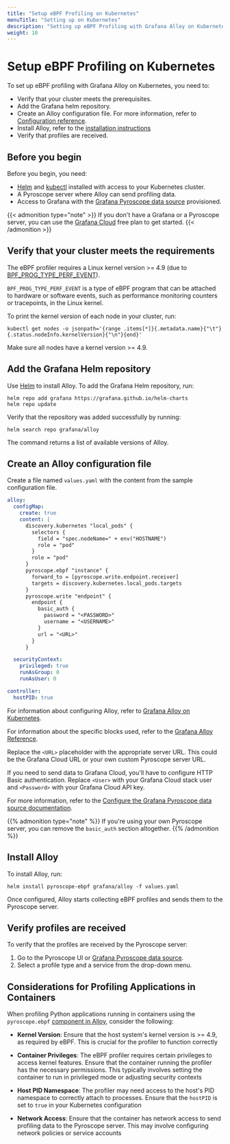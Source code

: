 ```yaml
---
title: "Setup eBPF Profiling on Kubernetes"
menuTitle: "Setting up on Kubernetes"
description: "Setting up eBPF Profiling with Grafana Alloy on Kubernetes"
weight: 10
---
```


# Setup eBPF Profiling on Kubernetes

To set up eBPF profiling with Grafana Alloy on Kubernetes, you need to:

- Verify that your cluster meets the prerequisites.
- Add the Grafana helm repository.
- Create an Alloy configuration file. For more information, refer to [Configuration reference][config-reference].
- Install Alloy, refer to the [installation instructions](https://grafana.com/docs/alloy/<ALLOY_VERSION>/set-up/install/kubernetes/)
- Verify that profiles are received.

## Before you begin

Before you begin, you need:

- [Helm][helm] and [kubectl][kubectl] installed with access to your Kubernetes cluster.
- A Pyroscope server where Alloy can send profiling data.
- Access to Grafana with the [Grafana Pyroscope data source][pyroscope-ds] provisioned.

{{< admonition type="note" >}}
If you don't have a Grafana or a Pyroscope server, you can use the [Grafana Cloud][gcloud] free plan to get started.
{{< /admonition >}}

## Verify that your cluster meets the requirements

The eBPF profiler requires a Linux kernel version >= 4.9 (due to [BPF_PROG_TYPE_PERF_EVENT](https://lkml.org/lkml/2016/9/1/831)).

`BPF_PROG_TYPE_PERF_EVENT` is a type of eBPF program that can be attached to hardware or software events, such as performance monitoring counters or tracepoints, in the Linux kernel.

To print the kernel version of each node in your cluster, run:

```shell
kubectl get nodes -o jsonpath='{range .items[*]}{.metadata.name}{"\t"}{.status.nodeInfo.kernelVersion}{"\n"}{end}'
```

Make sure all nodes have a kernel version >= 4.9.

## Add the Grafana Helm repository

Use [Helm][helm] to install Alloy.
To add the Grafana Helm repository, run:

```shell
helm repo add grafana https://grafana.github.io/helm-charts
helm repo update
```

Verify that the repository was added successfully by running:

```shell
helm search repo grafana/alloy
```

The command returns a list of available versions of Alloy.

## Create an Alloy configuration file

Create a file named `values.yaml` with the content from the sample configuration file.

```yaml
alloy:
  configMap:
    create: true
    content: |
      discovery.kubernetes "local_pods" {
        selectors {
          field = "spec.nodeName=" + env("HOSTNAME")
          role = "pod"
        }
        role = "pod"
      }
      pyroscope.ebpf "instance" {
        forward_to = [pyroscope.write.endpoint.receiver]
        targets = discovery.kubernetes.local_pods.targets
      }
      pyroscope.write "endpoint" {
        endpoint {
          basic_auth {
            password = "<PASSWORD>"
            username = "<USERNAME>"
          }
          url = "<URL>"
        }
      }

  securityContext:
    privileged: true
    runAsGroup: 0
    runAsUser: 0

controller:
  hostPID: true
```

For information about configuring Alloy, refer to [Grafana Alloy on Kubernetes](https://grafana.com/docs/alloy/<ALLOY_VERSION>/configure/kubernetes/).

For information about the specific blocks used, refer to the [Grafana Alloy Reference](https://grafana.com/docs/alloy/<ALLOY_VERSION>/reference/).

Replace the `<URL>` placeholder with the appropriate server URL.
This could be the Grafana Cloud URL or your own custom Pyroscope server URL.

If you need to send data to Grafana Cloud, you'll have to configure HTTP Basic authentication.
Replace `<User>` with your Grafana Cloud stack user and `<Password>` with your Grafana Cloud API key.

For more information, refer to the [Configure the Grafana Pyroscope data source documentation](/docs/grafana-cloud/connect-externally-hosted/data-sources/pyroscope/configure-pyroscope-data-source/).

{{% admonition type="note" %}}
If you're using your own Pyroscope server, you can remove the `basic_auth` section altogether.
{{% /admonition %}}


## Install Alloy

To install Alloy, run:

```shell
helm install pyroscope-ebpf grafana/alloy -f values.yaml
```

Once configured, Alloy starts collecting eBPF profiles and sends them to the Pyroscope server.

## Verify profiles are received

To verify that the profiles are received by the Pyroscope server:

1. Go to the Pyroscope UI or [Grafana Pyroscope data source][pyroscope-ds].
1. Select a profile type and a service from the drop-down menu.

[gcloud]: /products/cloud/
[helm]: https://helm.sh/docs/intro/install/
[kubectl]: https://kubernetes.io/docs/tasks/tools/install-kubectl/
[pyroscope-ds]: /docs/grafana/<GRAFANA_VERSION>/datasources/pyroscope/
[config-reference]: ../configuration/

## Considerations for Profiling Applications in Containers

When profiling Python applications running in containers using the `pyroscope.ebpf` [component in Alloy](/docs/alloy/<ALLOY_VERSION>/reference/components/pyroscope/pyroscope.ebpf/), consider the following:

- **Kernel Version**: Ensure that the host system's kernel version is >= 4.9, as required by eBPF. This is crucial for the profiler to function correctly

- **Container Privileges**: The eBPF profiler requires certain privileges to access kernel features. Ensure that the container running the profiler has the necessary permissions. This typically involves setting the container to run in privileged mode or adjusting security contexts

- **Host PID Namespace**: The profiler may need access to the host's PID namespace to correctly attach to processes. Ensure that the `hostPID` is set to `true` in your Kubernetes configuration

- **Network Access**: Ensure that the container has network access to send profiling data to the Pyroscope server. This may involve configuring network policies or service accounts
